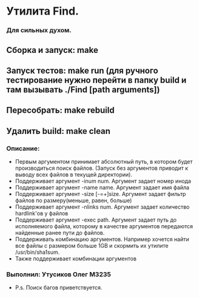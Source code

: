# Утилита Find.
### Для сильных духом.

## Сборка и запуск: make
## Запуск тестов: make run (для ручного тестирование нужно перейти в папку build и там вызывать ./Find [path arguments])
## Пересобрать: make rebuild
## Удалить build: make clean

### Описание:
- Первым аргументом принимает абсолютный путь, в котором будет производиться поиск файлов. (Запуск без аргументов приводит к выводу всех файлов в текущей директории).
- Поддерживает аргумент -inum num. Аргумент задает номер инода
- Поддерживает аргумент -name name. Аргумент задает имя файла
- Поддерживает аргумент -size [-=+]size. Аргумент задает фильтр файлов по размеру(меньше, равен, больше)
- Поддерживает аргумент -nlinks num. Аргумент задает количество hardlink'ов у файлов
- Поддерживает аргумент -exec path. Аргумент задает путь до исполняемого файла, которому в качестве аргументов передаются найденные ранее пути до файлов.
- Поддерживать комбинацию аргументов. Например хочется найти все файлы с размером больше 1GB и скормить их утилите /usr/bin/sha1sum.
- Также поддерживает комбинации аргументов

### Выполнил: Утусиков Олег M3235

- P.s. Поиск багов приветствуется.

